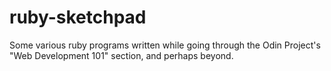 # ruby-sketchpad
Some various ruby programs written while going through the Odin Project's "Web Development 101" section, and perhaps beyond.
